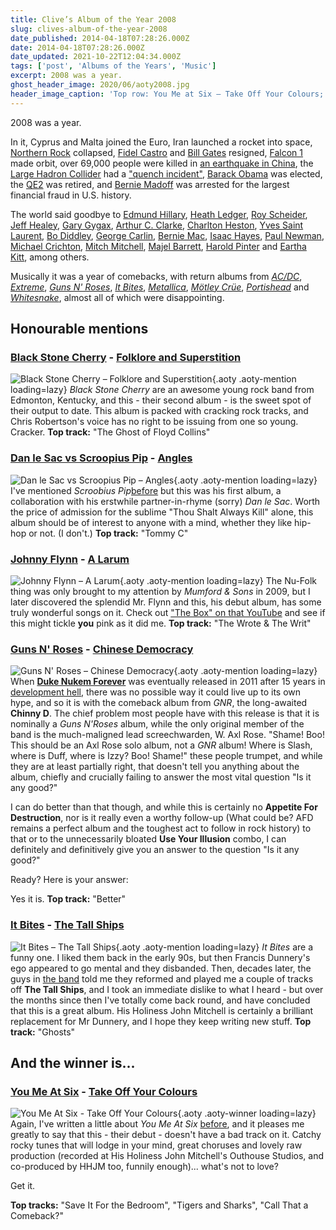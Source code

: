 ```yaml
---
title: Clive’s Album of the Year 2008
slug: clives-album-of-the-year-2008
date_published: 2014-04-18T07:28:26.000Z
date: 2014-04-18T07:28:26.000Z
date_updated: 2021-10-22T12:04:34.000Z
tags: ['post', 'Albums of the Years', 'Music']
excerpt: 2008 was a year.
ghost_header_image: 2020/06/aoty2008.jpg
header_image_caption: 'Top row: You Me at Six – Take Off Your Colours; Johnny Flynn – A Larum; It Bites – The Tall Ships. Bottom row: Dan le Sac vs. Scroobius Pip – Angles; Black Stone Cherry – Folklore and Superstition; Guns N’ Roses – Chinese Democracy'
---
```


2008 was a year.

In it, Cyprus and Malta joined the Euro, Iran launched a rocket into space, [Northern Rock](http://en.wikipedia.org/wiki/Northern_Rock) collapsed, [Fidel Castro](http://en.wikipedia.org/wiki/Fidel_Castro) and [Bill Gates](http://en.wikipedia.org/wiki/Bill_Gates) resigned, [Falcon 1](http://en.wikipedia.org/wiki/Falcon_1) made orbit, over 69,000 people were killed in [an earthquake in China](http://en.wikipedia.org/wiki/2008_Sichuan_earthquake), the [Large Hadron Collider](http://en.wikipedia.org/wiki/Large_Hadron_Collider) had a ["quench incident"](http://en.wikipedia.org/wiki/Large_Hadron_Collider#2008_quench_incident), [Barack Obama](http://en.wikipedia.org/wiki/Barack_Obama) was elected, the [QE2](http://en.wikipedia.org/wiki/QE2) was retired, and [Bernie Madoff](http://en.wikipedia.org/wiki/Bernard_Madoff) was arrested for the largest financial fraud in U.S. history.

The world said goodbye to [Edmund Hillary](http://en.wikipedia.org/wiki/Edmund_Hillary), [Heath Ledger](http://en.wikipedia.org/wiki/Heath_Ledger), [Roy Scheider](http://en.wikipedia.org/wiki/Roy_Scheider), [Jeff Healey](http://en.wikipedia.org/wiki/Jeff_Healey), [Gary Gygax](http://en.wikipedia.org/wiki/Gary_Gygax), [Arthur C. Clarke](http://en.wikipedia.org/wiki/Arthur_C._Clarke), [Charlton Heston](http://en.wikipedia.org/wiki/Charlton_Heston), [Yves Saint Laurent](http://en.wikipedia.org/wiki/Yves_Saint_Laurent_(designer)), [Bo Diddley](http://en.wikipedia.org/wiki/Bo_Diddley), [George Carlin](http://en.wikipedia.org/wiki/George_Carlin), [Bernie Mac](http://en.wikipedia.org/wiki/Bernie_Mac), [Isaac Hayes](http://en.wikipedia.org/wiki/Isaac_Hayes), [Paul Newman](http://en.wikipedia.org/wiki/Paul_Newman), [Michael Crichton](http://en.wikipedia.org/wiki/Michael_Crichton), [Mitch Mitchell](http://en.wikipedia.org/wiki/Mitch_Mitchell), [Majel Barrett](http://en.wikipedia.org/wiki/Majel_Barrett), [Harold Pinter](http://en.wikipedia.org/wiki/Harold_Pinter) and [Eartha Kitt](http://en.wikipedia.org/wiki/Eartha_Kitt), among others.

Musically it was a year of comebacks, with return albums from [*AC/DC*](http://en.wikipedia.org/wiki/Black_Ice_%28album%29), [*Extreme*](http://en.wikipedia.org/wiki/Saudades_de_Rock), [*Guns N' Roses*](http://en.wikipedia.org/wiki/Chinese_Democracy), [*It Bites*](http://en.wikipedia.org/wiki/The_Tall_Ships), [*Metallica*](http://en.wikipedia.org/wiki/Death_Magnetic), [*Mötley Crüe*](http://en.wikipedia.org/wiki/Saints_of_Los_Angeles), [*Portishead*](http://en.wikipedia.org/wiki/Third_%28Portishead_album%29) and [*Whitesnake*](http://en.wikipedia.org/wiki/Good_To_Be_Bad), almost all of which were disappointing.

## Honourable mentions

### [Black Stone Cherry](http://www.blackstonecherry.com/) - [Folklore and Superstition](http://www.amazon.co.uk/Folklore-Superstition-Black-Stone-Cherry/dp/B001B43IRG/)

![Black Stone Cherry – Folklore and Superstition](/public/images/2020/06/black-stone-cherry_folklore-and-superstition.jpeg){.aoty .aoty-mention loading=lazy} *Black Stone Cherry* are an awesome young rock band from Edmonton, Kentucky, and this - their second album - is the sweet spot of their output to date. This album is packed with cracking rock tracks, and Chris Robertson's voice has no right to be issuing from one so young. Cracker. **Top track:** "The Ghost of Floyd Collins"

### [Dan le Sac vs Scroopius Pip](http://www.lesacvspip.co.uk/) - [Angles](http://www.amazon.co.uk/Angles-Dan-Le-Sac/dp/B0016OMGA6/)

![Dan le Sac vs Scroopius Pip – Angles](/public/images/2020/06/dan-le-sac-vs-scroobius-pip_angles.jpeg){.aoty .aoty-mention loading=lazy} I've mentioned *Scroobius Pip*[before](/clives-album-of-the-year-2011/) but this was his first album, a collaboration with his erstwhile partner-in-rhyme (sorry) *Dan le Sac*. Worth the price of admission for the sublime "Thou Shalt Always Kill" alone, this album should be of interest to anyone with a mind, whether they like hip-hop or not. (I don't.) **Top track:** "Tommy C"

### [Johnny Flynn](http://www.johnny-flynn.com/) - [A Larum](http://www.amazon.co.uk/A-Larum-Johnny-Flynn/dp/B0013KJAQ6/)

![Johnny Flynn – A Larum](/public/images/2020/06/johnny-flynn_a-larum.jpeg){.aoty .aoty-mention loading=lazy} The Nu-Folk thing was only brought to my attention by *Mumford & Sons* in 2009, but I later discovered the splendid Mr. Flynn and this, his debut album, has some truly wonderful songs on it. Check out ["The Box" on that YouTube](http://www.youtube.com/watch?v=XzknjC-DJt0) and see if this might tickle **you** pink as it did me. **Top track:** "The Wrote & The Writ"

### [Guns N' Roses](http://www.gunsnroses.com/) - [Chinese Democracy](http://www.amazon.co.uk/Chinese-Democracy-Guns-N-Roses/dp/B001JEO9XU/)

![Guns N' Roses – Chinese Democracy](/public/images/2020/06/guns-n-roses_chinese-democracy.jpeg){.aoty .aoty-mention loading=lazy} When [**Duke Nukem Forever**](http://en.wikipedia.org/wiki/Duke_Nukem_Forever) was eventually released in 2011 after 15 years in [development hell](http://en.wikipedia.org/wiki/Development_hell), there was no possible way it could live up to its own hype, and so it is with the comeback album from *GNR*, the long-awaited **Chinny D**. The chief problem most people have with this release is that it is nominally a *Guns N'Roses* album, while the only original member of the band is the much-maligned lead screechwarden, W. Axl Rose. "Shame! Boo! This should be an Axl Rose solo album, not a *GNR* album! Where is Slash, where is Duff, where is Izzy? Boo! Shame!" these people trumpet, and while they are at least partially right, that doesn't tell you anything about the album, chiefly and crucially failing to answer the most vital question "Is it any good?"

I can do better than that though, and while this is certainly no **Appetite For Destruction**, nor is it really even a worthy follow-up (What could be? AFD remains a perfect album and the toughest act to follow in rock history) to that or to the unnecessarily bloated **Use Your Illusion** combo, I can definitely and definitively give you an answer to the question "Is it any good?"

Ready? Here is your answer:

Yes it is. **Top track:** "Better"

### [It Bites](http://www.itbites.com/) - [The Tall Ships](http://www.amazon.co.uk/Tall-Ships-Bites/dp/B00354MF60/)

![It Bites – The Tall Ships](/public/images/2020/06/it-bites_the-tall-ships.jpg){.aoty .aoty-mention loading=lazy} *It Bites* are a funny one. I liked them back in the early 90s, but then Francis Dunnery's ego appeared to go mental and they disbanded. Then, decades later, the guys in [the band](http://indigodown.com/) told me they reformed and played me a couple of tracks off **The Tall Ships**, and I took an immediate dislike to what I heard - but over the months since then I've totally come back round, and have concluded that this is a great album. His Holiness John Mitchell is certainly a brilliant replacement for Mr Dunnery, and I hope they keep writing new stuff. **Top track:** "Ghosts"

## And the winner is...

### [You Me At Six](http://www.youmeatsix.co.uk/) - [Take Off Your Colours](http://www.amazon.co.uk/Take-Off-Your-Colours-2CD/dp/B002IKK8PM/)
![You Me At Six - Take Off Your Colours](/public/images/2020/06/you-me-at-six_take-off-your-colours.jpg){.aoty .aoty-winner loading=lazy}
Again, I've written a little about *You Me At Six* [before](/clives-album-of-the-year-2011/), and it pleases me greatly to say that this - their debut - doesn't have a bad track on it. Catchy rocky tunes that will lodge in your mind, great choruses and lovely raw production (recorded at His Holiness John Mitchell's Outhouse Studios, and co-produced by HHJM too, funnily enough)... what's not to love?

Get it.

**Top tracks:** "Save It For the Bedroom", "Tigers and Sharks", "Call That a Comeback?"
